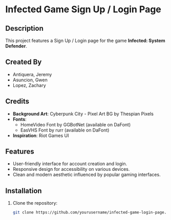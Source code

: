 # Infected Game Sign Up / Login Page

## Description
This project features a Sign Up / Login page for the game **Infected: System Defender**.

## Created By
- Antiquera, Jeremy
- Asuncion, Gwen
- Lopez, Zachary

## Credits
- **Background Art**: Cyberpunk City - Pixel Art BG by Thespian Pixels
- **Fonts**: 
  - HomeVideo Font by GGBotNet (available on DaFont)
  - EasVHS Font by rurr (available on DaFont)
- **Inspiration**: Riot Games UI

## Features
- User-friendly interface for account creation and login.
- Responsive design for accessibility on various devices.
- Clean and modern aesthetic influenced by popular gaming interfaces.

## Installation
1. Clone the repository:
   ```bash
   git clone https://github.com/yourusername/infected-game-login-page.git
